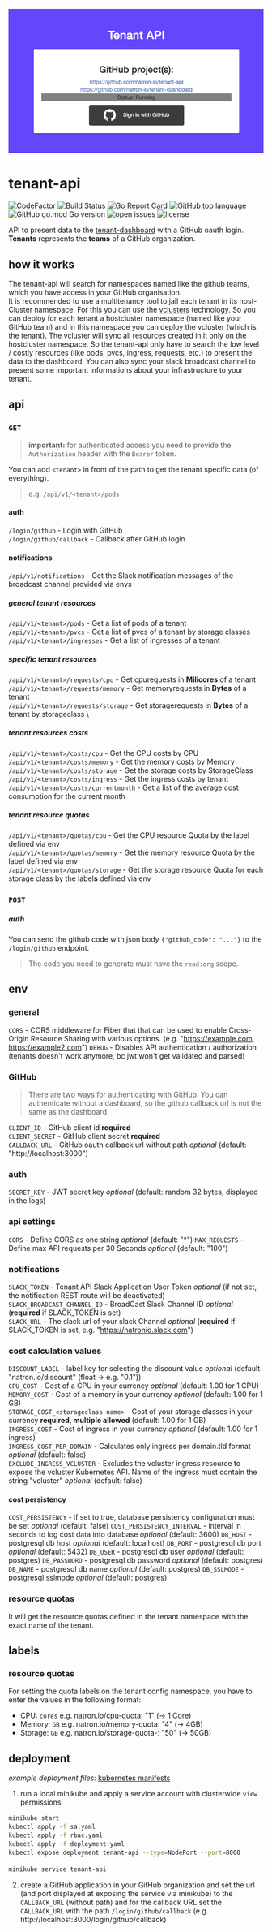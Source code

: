 <p align="center">
  <img src="docs/images/tenant-api-screenshot.png" />
</p>

# tenant-api
[![CodeFactor](https://www.codefactor.io/repository/github/natron-io/tenant-api/badge)](https://www.codefactor.io/repository/github/natron-io/tenant-api)
![Build Status](https://github.com/natron-io/tenant-api/workflows/CI/badge.svg) 
[![Go Report Card](https://goreportcard.com/badge/github.com/natron-io/tenant-api)](https://goreportcard.com/report/github.com/natron-io/tenant-api) 
![GitHub top language](https://img.shields.io/github/languages/top/natron-io/tenant-api)
![GitHub go.mod Go version](https://img.shields.io/github/go-mod/go-version/natron-io/tenant-api) 
![open issues](https://img.shields.io/github/issues-raw/natron-io/tenant-api)
![license](https://img.shields.io/github/license/natron-io/tenant-api)

API to present data to the [tenant-dashboard](https://github.com/natron-io/tenant-dashboard) with a GitHub oauth login.  
**Tenants** represents the **teams** of a GitHub organization.  

## how it works
The tenant-api will search for namespaces named like the github teams, which you have access in your GitHub organisation.  
It is recommended to use a multitenancy tool to jail each tenant in its host-Cluster namespace. For this you can use the [vclusters](https://vlcuster.com) technology. So you can deploy for each tenant a hostcluster namespace (named like your GitHub team) and in this namespace you can deploy the vcluster (which is the tenant). The vcluster will sync all resources created in it only on the hostcluster namespace. So the tenant-api only have to search the low level / costly resources (like pods, pvcs, ingress, requests, etc.) to present the data to the dashboard. 
You can also sync your slack broadcast channel to present some important informations about your infrastructure to your tenant.

## api

### `GET`
> **important:** for authenticated access you need to provide the `Authorization` header with the `Bearer` token.

You can add `<tenant>` in front of the path to get the tenant specific data (of everything). 
> e.g. `/api/v1/<tenant>/pods`
#### auth
`/login/github` - Login with GitHub \
`/login/github/callback` - Callback after GitHub login

#### notifications
`/api/v1/notifications` - Get the Slack notification messages of the broadcast channel provided via envs

##### general tenant resources
`/api/v1/<tenant>/pods` - Get a list of pods of a tenant \
`/api/v1/<tenant>/pvcs` - Get a list of pvcs of a tenant by storage classes \
`/api/v1/<tenant>/ingresses` - Get a list of ingresses of a tenant

##### specific tenant resources
`/api/v1/<tenant>/requests/cpu` - Get cpurequests in **Milicores** of a tenant \
`/api/v1/<tenant>/requests/memory` - Get memoryrequests in **Bytes** of a tenant \
`/api/v1/<tenant>/requests/storage` - Get storagerequests in **Bytes** of a tenant by storageclass \

##### tenant resources costs
`/api/v1/<tenant>/costs/cpu` - Get the CPU costs by CPU \
`/api/v1/<tenant>/costs/memory` - Get the memory costs by Memory \
`/api/v1/<tenant>/costs/storage` - Get the storage costs by StorageClass \
`/api/v1/<tenant>/costs/ingress` - Get the ingress costs by tenant \
`/api/v1/<tenant>/costs/currentmonth` - Get a list of the average cost consumption for the current month

##### tenant resource quotas
`/api/v1/<tenant>/quotas/cpu` - Get the CPU resource Quota by the label defined via env \
`/api/v1/<tenant>/quotas/memory` - Get the memory resource Quota by the label defined via env \
`/api/v1/<tenant>/quotas/storage` - Get the storage resource Quota for each storage class by the label**s** defined via env 


### `POST`

##### auth
You can send the github code with json body `{"github_code": "..."}` to the `/login/github` endpoint.
> The code you need to generate must have the `read:org` scope.

## env

### general
`CORS` - CORS middleware for Fiber that that can be used to enable Cross-Origin Resource Sharing with various options. (e.g. "https://example.com, https://example2.com")
`DEBUG` - Disables API authentication / authorization (tenants doesn't work anymore, bc jwt won't get validated and parsed)

### GitHub
> There are two ways for authenticating with GitHub. You can authenticate without a dashboard, so the github callback url is not the same as the dashboard.

`CLIENT_ID` - GitHub client id **required** \
`CLIENT_SECRET` - GitHub client secret **required** \
`CALLBACK_URL` - GitHub oauth callback url without path *optional* (default: "http://localhost:3000")

### auth
`SECRET_KEY` - JWT secret key *optional* (default: random 32 bytes, displayed in the logs)

### api settings
`CORS` - Define CORS as one string *optional* (default: "*")
`MAX_REQUESTS` - Define max API requests per 30 Seconds *optional* (default: "100")

### notifications
`SLACK_TOKEN` - Tenant API Slack Application User Token *optional* (if not set, the notification REST route will be deactivated) \
`SLACK_BROADCAST_CHANNEL_ID` - BroadCast Slack Channel ID *optional* (**required** if SLACK_TOKEN is set) \
`SLACK_URL` - The slack url of your slack Channel *optional* (**required** if SLACK_TOKEN is set, e.g. "https://natronio.slack.com")

### cost calculation values
`DISCOUNT_LABEL` - label key for selecting the discount value *optional* (default: "natron.io/discount" (float -> e.g. "0.1")) \
`CPU_COST` - Cost of a CPU in your currency *optional* (default: 1.00 for 1 CPU) \
`MEMORY_COST` - Cost of a memory in your currency *optional* (default: 1.00 for 1 GB) \
`STORAGE_COST_<storageclass name>` - Cost of your storage classes in your currency **required, multiple allowed** (default: 1.00 for 1 GB) \
`INGRESS_COST` - Cost of ingress in your currency *optional* (default: 1.00 for 1 ingress) \
`INGRESS_COST_PER_DOMAIN` - Calculates only ingress per domain.tld format *optional* (default: false) \
`EXCLUDE_INGRESS_VCLUSTER` - Excludes the vcluster ingress resource to expose the vcluster Kubernetes API. Name of the ingress must contain the string "vcluster" *optional* (default: false)

#### cost persistency
`COST_PERSISTENCY` - if set to true, database persistency configuration must be set *optional* (default: false)
`COST_PERSISTENCY_INTERVAL` - interval in seconds to log cost data into database *optional* (default: 3600)
`DB_HOST` - postgresql db host *optional* (default: localhost)
`DB_PORT` - postgresql db port *optional* (default: 5432)
`DB_USER` - postgresql db user *optional* (default: postgres)
`DB_PASSWORD` - postgresql db password *optional* (default: postgres)
`DB_NAME` - postgresql db name *optional* (default: postgres)
`DB_SSLMODE` - postgresql sslmode *optional* (default: postgres)

### resource quotas
It will get the resource quotas defined in the tenant namespace with the exact name of the tenant.
## labels

### resource quotas
For setting the quota labels on the tenant config namespace, you have to enter the values in the following format:  
- CPU: `cores` e.g. natron.io/cpu-quota: "1" (-> 1 Core)
- Memory: `GB` e.g. natron.io/memory-quota: "4" (-> 4GB)
- Storage: `GB` e.g. natron.io/storage-quota-<storageclass name>: "50" (-> 50GB)

## deployment
*example deployment files:* [kubernetes manifests](docs/kubernetes)

1. run a local minikube and apply a service account with clusterwide `view` permissions
```bash
minikube start
kubectl apply -f sa.yaml
kubectl apply -f rbac.yaml
kubectl apply -f deployment.yaml
kubectl expose deployment tenant-api --type=NodePort --port=8000

minikube service tenant-api
```
2. create a GitHub application in your GitHub organization and set the url (and port displayed at exposing the service via minikube) to the `CALLBACK_URL` (without path) and for the callback URL set the `CALLBACK_URL` with the path `/login/github/callback` (e.g. http://localhost:3000/login/github/callback)